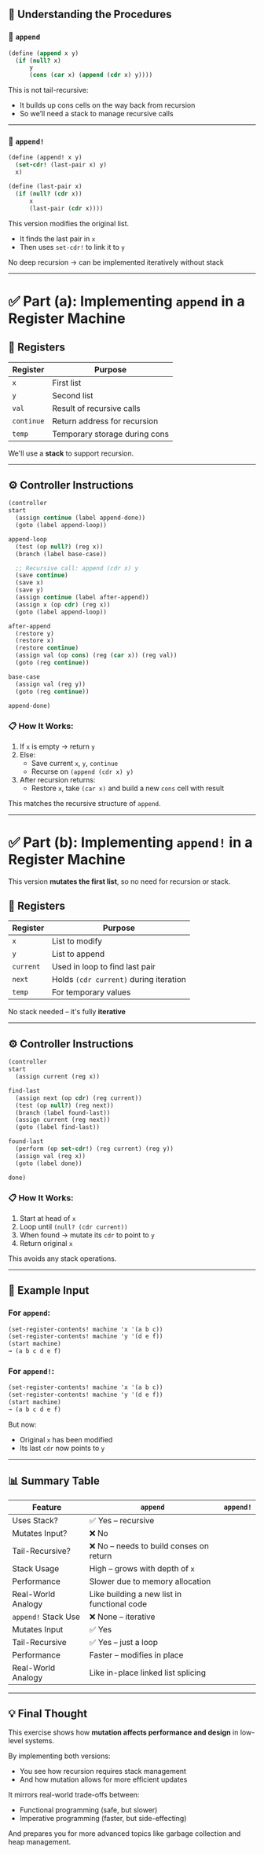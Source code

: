 ## 🧠 Understanding the Procedures

### 🔹 `append`

```scheme
(define (append x y)
  (if (null? x)
      y
      (cons (car x) (append (cdr x) y))))
```

This is not tail-recursive:
- It builds up cons cells on the way back from recursion
- So we’ll need a stack to manage recursive calls

---

### 🔹 `append!`

```scheme
(define (append! x y)
  (set-cdr! (last-pair x) y)
  x)

(define (last-pair x)
  (if (null? (cdr x))
      x
      (last-pair (cdr x))))
```

This version modifies the original list.
- It finds the last pair in `x`
- Then uses `set-cdr!` to link it to `y`

No deep recursion → can be implemented iteratively without stack

---

# ✅ Part (a): Implementing `append` in a Register Machine

## 📌 Registers

| Register | Purpose |
|---------|----------|
| `x` | First list |
| `y` | Second list |
| `val` | Result of recursive calls |
| `continue` | Return address for recursion |
| `temp` | Temporary storage during cons |

We'll use a **stack** to support recursion.

---

## ⚙️ Controller Instructions

```scheme
(controller
start
  (assign continue (label append-done))
  (goto (label append-loop))

append-loop
  (test (op null?) (reg x))
  (branch (label base-case))

  ;; Recursive call: append (cdr x) y
  (save continue)
  (save x)
  (save y)
  (assign continue (label after-append))
  (assign x (op cdr) (reg x))
  (goto (label append-loop))

after-append
  (restore y)
  (restore x)
  (restore continue)
  (assign val (op cons) (reg (car x)) (reg val))
  (goto (reg continue))

base-case
  (assign val (reg y))
  (goto (reg continue))

append-done)
```

### 📋 How It Works:

1. If `x` is empty → return `y`
2. Else:
   - Save current `x`, `y`, `continue`
   - Recurse on `(append (cdr x) y)`
3. After recursion returns:
   - Restore `x`, take `(car x)` and build a new `cons` cell with result

This matches the recursive structure of `append`.

---

# ✅ Part (b): Implementing `append!` in a Register Machine

This version **mutates the first list**, so no need for recursion or stack.

## 📌 Registers

| Register | Purpose |
|---------|----------|
| `x` | List to modify |
| `y` | List to append |
| `current` | Used in loop to find last pair |
| `next` | Holds `(cdr current)` during iteration |
| `temp` | For temporary values |

No stack needed – it's fully **iterative**

---

## ⚙️ Controller Instructions

```scheme
(controller
start
  (assign current (reg x))

find-last
  (assign next (op cdr) (reg current))
  (test (op null?) (reg next))
  (branch (label found-last))
  (assign current (reg next))
  (goto (label find-last))

found-last
  (perform (op set-cdr!) (reg current) (reg y))
  (assign val (reg x))
  (goto (label done))

done)
```

### 📋 How It Works:

1. Start at head of `x`
2. Loop until `(null? (cdr current))`
3. When found → mutate its `cdr` to point to `y`
4. Return original `x`

This avoids any stack operations.

---

## 🎯 Example Input

### For `append`:

```scheme
(set-register-contents! machine 'x '(a b c))
(set-register-contents! machine 'y '(d e f))
(start machine)
→ (a b c d e f)
```

### For `append!`:

```scheme
(set-register-contents! machine 'x '(a b c))
(set-register-contents! machine 'y '(d e f))
(start machine)
→ (a b c d e f)
```

But now:
- Original `x` has been modified
- Its last `cdr` now points to `y`

---

## 📊 Summary Table

| Feature | `append` | `append!` |
|--------|-----------|------------|
| Uses Stack? | ✅ Yes – recursive |
| Mutates Input? | ❌ No |
| Tail-Recursive? | ❌ No – needs to build conses on return |
| Stack Usage | High – grows with depth of `x` |
| Performance | Slower due to memory allocation |
| Real-World Analogy | Like building a new list in functional code |
| `append!` Stack Use | ❌ None – iterative |
| Mutates Input | ✅ Yes |
| Tail-Recursive | ✅ Yes – just a loop |
| Performance | Faster – modifies in place |
| Real-World Analogy | Like in-place linked list splicing |

---

## 💡 Final Thought

This exercise shows how **mutation affects performance and design** in low-level systems.

By implementing both versions:
- You see how recursion requires stack management
- And how mutation allows for more efficient updates

It mirrors real-world trade-offs between:
- Functional programming (safe, but slower)
- Imperative programming (faster, but side-effecting)

And prepares you for more advanced topics like garbage collection and heap management.
